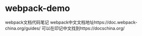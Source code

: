 # webpack-demo
webpack文档代码笔记
webpack中文文档地址https://doc.webpack-china.org/guides/
可以在印记中文找到https://docschina.org/

